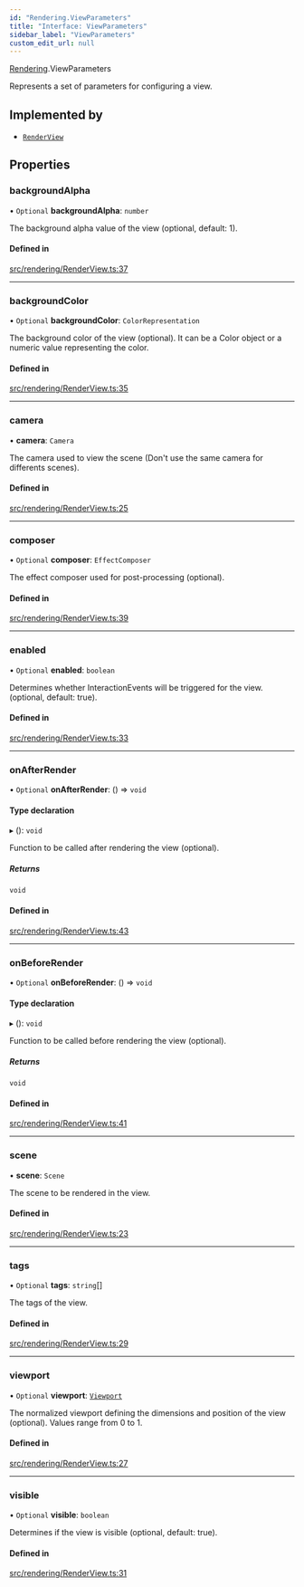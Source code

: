 ```yaml
---
id: "Rendering.ViewParameters"
title: "Interface: ViewParameters"
sidebar_label: "ViewParameters"
custom_edit_url: null
---
```


[Rendering](../namespaces/Rendering.md).ViewParameters

Represents a set of parameters for configuring a view.

## Implemented by

- [`RenderView`](../classes/Rendering.RenderView.md)

## Properties

### backgroundAlpha

• `Optional` **backgroundAlpha**: `number`

The background alpha value of the view (optional, default: 1).

#### Defined in

[src/rendering/RenderView.ts:37](https://github.com/agargaro/three.ez/blob/e7ff09c/src/rendering/RenderView.ts#L37)

___

### backgroundColor

• `Optional` **backgroundColor**: `ColorRepresentation`

The background color of the view (optional). It can be a Color object or a numeric value representing the color.

#### Defined in

[src/rendering/RenderView.ts:35](https://github.com/agargaro/three.ez/blob/e7ff09c/src/rendering/RenderView.ts#L35)

___

### camera

• **camera**: `Camera`

The camera used to view the scene (Don't use the same camera for differents scenes).

#### Defined in

[src/rendering/RenderView.ts:25](https://github.com/agargaro/three.ez/blob/e7ff09c/src/rendering/RenderView.ts#L25)

___

### composer

• `Optional` **composer**: `EffectComposer`

The effect composer used for post-processing (optional).

#### Defined in

[src/rendering/RenderView.ts:39](https://github.com/agargaro/three.ez/blob/e7ff09c/src/rendering/RenderView.ts#L39)

___

### enabled

• `Optional` **enabled**: `boolean`

Determines whether InteractionEvents will be triggered for the view. (optional, default: true).

#### Defined in

[src/rendering/RenderView.ts:33](https://github.com/agargaro/three.ez/blob/e7ff09c/src/rendering/RenderView.ts#L33)

___

### onAfterRender

• `Optional` **onAfterRender**: () => `void`

#### Type declaration

▸ (): `void`

Function to be called after rendering the view (optional).

##### Returns

`void`

#### Defined in

[src/rendering/RenderView.ts:43](https://github.com/agargaro/three.ez/blob/e7ff09c/src/rendering/RenderView.ts#L43)

___

### onBeforeRender

• `Optional` **onBeforeRender**: () => `void`

#### Type declaration

▸ (): `void`

Function to be called before rendering the view (optional).

##### Returns

`void`

#### Defined in

[src/rendering/RenderView.ts:41](https://github.com/agargaro/three.ez/blob/e7ff09c/src/rendering/RenderView.ts#L41)

___

### scene

• **scene**: `Scene`

The scene to be rendered in the view.

#### Defined in

[src/rendering/RenderView.ts:23](https://github.com/agargaro/three.ez/blob/e7ff09c/src/rendering/RenderView.ts#L23)

___

### tags

• `Optional` **tags**: `string`[]

The tags of the view.

#### Defined in

[src/rendering/RenderView.ts:29](https://github.com/agargaro/three.ez/blob/e7ff09c/src/rendering/RenderView.ts#L29)

___

### viewport

• `Optional` **viewport**: [`Viewport`](Rendering.Viewport.md)

The normalized viewport defining the dimensions and position of the view (optional). Values range from 0 to 1.

#### Defined in

[src/rendering/RenderView.ts:27](https://github.com/agargaro/three.ez/blob/e7ff09c/src/rendering/RenderView.ts#L27)

___

### visible

• `Optional` **visible**: `boolean`

Determines if the view is visible (optional, default: true).

#### Defined in

[src/rendering/RenderView.ts:31](https://github.com/agargaro/three.ez/blob/e7ff09c/src/rendering/RenderView.ts#L31)
